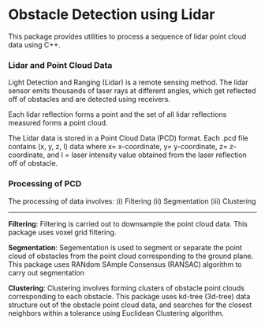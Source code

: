# Obstacle Detection using Lidar

This package provides utilities to process a sequence of lidar point cloud data using C++.

### Lidar and Point Cloud Data

Light Detection and Ranging (Lidar) is a remote sensing method. The lidar sensor emits thousands of laser rays at different angles, which get reflected off of obstacles and are detected using receivers.

Each lidar reflection forms a point and the set of all lidar reflections measured forms a point cloud.

The Lidar data is stored in a Point Cloud Data (PCD) format. Each .pcd file contains (x, y, z, I) data where x= x-coordinate, y= y-coordinate, z= z-coordinate, and I = laser intensity value obtained from the laser reflection off of obstacle.

### Processing of PCD

The processing of data involves:
(i) Filtering
(ii) Segmentation
(iii) Clustering

---
 
**Filtering**: Filtering is carried out to downsample the point cloud data. This package uses voxel grid filtering. 

**Segmentation**: Segementation is used to segment or separate the point cloud of obstacles from the point cloud corresponding to the ground plane. This package uses RANdom SAmple Consensus (RANSAC) algorithm to carry out segmentation

**Clustering**: Clustering involves forming clusters of obstacle point clouds corresponding to each obstacle. This package uses kd-tree (3d-tree) data structure out of the obstacle point cloud data, and searches for the closest neighbors within a tolerance using Euclidean Clustering algorithm.


